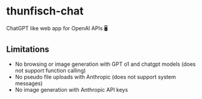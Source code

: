 # thunfisch-chat
ChatGPT like web app for OpenAI APIs 🖥️

## Limitations

- No browsing or image generation with GPT o1 and chatgpt models (does not support function calling)
- No pseudo file uploads with Anthropic (does not support system messages)
- No image generation with Anthropic API keys
